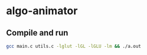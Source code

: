 # algo-animator

## Compile and run
```bash
gcc main.c utils.c -lglut -lGL -lGLU -lm && ./a.out
```
